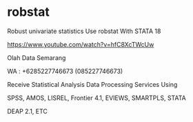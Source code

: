 # robstat
Robust univariate statistics Use robstat With STATA 18

https://www.youtube.com/watch?v=hfC8XcTWcUw

Olah Data Semarang

WA : +6285227746673 (085227746673)

Receive Statistical Analysis Data Processing Services Using

SPSS, AMOS, LISREL, Frontier 4.1, EVIEWS, SMARTPLS, STATA

DEAP 2.1, ETC
